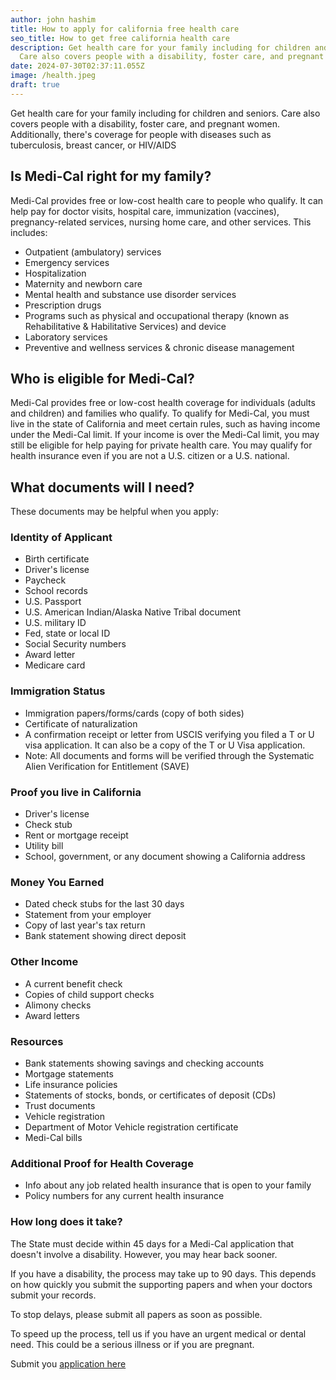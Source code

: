 ```yaml
---
author: john hashim
title: How to apply for california free health care
seo_title: How to get free california health care
description: Get health care for your family including for children and seniors.
  Care also covers people with a disability, foster care, and pregnant women.
date: 2024-07-30T02:37:11.055Z
image: /health.jpeg
draft: true
---
```

Get health care for your family including for children and seniors. Care also covers people with a disability, foster care, and pregnant women. Additionally, there's coverage for people with diseases such as tuberculosis, breast cancer, or HIV/AIDS

## Is Medi-Cal right for my family?

Medi-Cal provides free or low-cost health care to people who qualify. It can help pay for doctor visits, hospital care, immunization (vaccines), pregnancy-related services, nursing home care, and other services. This includes:

* Outpatient (ambulatory) services
* Emergency services
* Hospitalization
* Maternity and newborn care
* Mental health and substance use disorder services​
* Prescription drugs
* Programs such as physical and occupational therapy (known as Rehabilitative & Habilitative Services) and device
* Laboratory services
* Preventive and wellness services & chronic disease management

## Who is eligible for Medi-Cal?

Medi-Cal provides free or low-cost health coverage for individuals (adults and children) and families who qualify. To qualify for Medi-Cal, you must live in the state of California and meet certain rules, such as having income under the Medi-Cal limit. If your income is over the Medi-Cal limit, you may still be eligible for help paying for private health care. You may qualify for health insurance even if you are not a U.S. citizen or a U.S. national.

## What documents will I need?

These documents may be helpful when you apply:

### Identity of Applicant

* Birth certificate
* Driver's license
* Paycheck
* School records
* U.S. Passport
* U.S. American Indian/Alaska Native Tribal document
* U.S. military ID
* Fed, state or local ID
* Social Security numbers
* Award letter
* Medicare card

### Immigration Status

* Immigration papers/forms/cards (copy of both sides)
* Certificate of naturalization
* A confirmation receipt or letter from USCIS verifying you filed a T or U visa application. It can also be a copy of the T or U Visa application.
* Note: All documents and forms will be verified through the Systematic Alien Verification for Entitlement (SAVE)

### Proof you live in California

* Driver's license
* Check stub
* Rent or mortgage receipt
* Utility bill
* School, government, or any document showing a California address

### Money You Earned

* Dated check stubs for the last 30 days
* Statement from your employer
* Copy of last year's tax return
* Bank statement showing direct deposit

### Other Income

* A current benefit check
* Copies of child support checks
* Alimony checks
* Award letters

### Resources

* Bank statements showing savings and checking accounts
* Mortgage statements
* Life insurance policies
* Statements of stocks, bonds, or certificates of deposit (CDs)
* Trust documents
* Vehicle registration
* Department of Motor Vehicle registration certificate
* Medi-Cal bills

### Additional Proof for Health Coverage

* Info about any job related health insurance that is open to your family
* Policy numbers for any current health insurance

### How long does it take?

The State must decide within 45 days for a Medi-Cal application that doesn't involve a disability. However, you may hear back sooner.

If you have a disability, the process may take up to 90 days. This depends on how quickly you submit the supporting papers and when your doctors submit your records.

To stop delays, please submit all papers as soon as possible.

To speed up the process, tell us if you have an urgent medical or dental need. This could be a serious illness or if you are pregnant.



S﻿ubmit you [application here ](https://benefitscal.com/ApplyForBenefits/begin/ABOVR?lang=en)